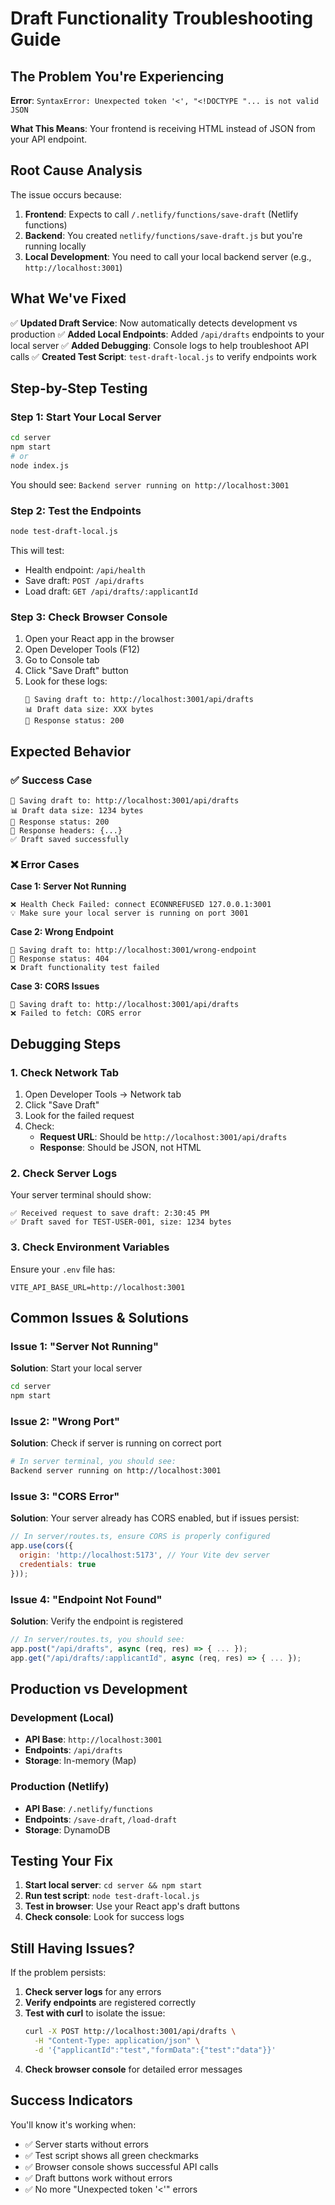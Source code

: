 # Draft Functionality Troubleshooting Guide

## The Problem You're Experiencing

**Error**: `SyntaxError: Unexpected token '<', "<!DOCTYPE "... is not valid JSON`

**What This Means**: Your frontend is receiving HTML instead of JSON from your API endpoint.

## Root Cause Analysis

The issue occurs because:
1. **Frontend**: Expects to call `/.netlify/functions/save-draft` (Netlify functions)
2. **Backend**: You created `netlify/functions/save-draft.js` but you're running locally
3. **Local Development**: You need to call your local backend server (e.g., `http://localhost:3001`)

## What We've Fixed

✅ **Updated Draft Service**: Now automatically detects development vs production
✅ **Added Local Endpoints**: Added `/api/drafts` endpoints to your local server
✅ **Added Debugging**: Console logs to help troubleshoot API calls
✅ **Created Test Script**: `test-draft-local.js` to verify endpoints work

## Step-by-Step Testing

### Step 1: Start Your Local Server

```bash
cd server
npm start
# or
node index.js
```

You should see: `Backend server running on http://localhost:3001`

### Step 2: Test the Endpoints

```bash
node test-draft-local.js
```

This will test:
- Health endpoint: `/api/health`
- Save draft: `POST /api/drafts`
- Load draft: `GET /api/drafts/:applicantId`

### Step 3: Check Browser Console

1. Open your React app in the browser
2. Open Developer Tools (F12)
3. Go to Console tab
4. Click "Save Draft" button
5. Look for these logs:
   ```
   🔄 Saving draft to: http://localhost:3001/api/drafts
   📊 Draft data size: XXX bytes
   📡 Response status: 200
   ```

## Expected Behavior

### ✅ Success Case
```
🔄 Saving draft to: http://localhost:3001/api/drafts
📊 Draft data size: 1234 bytes
📡 Response status: 200
📡 Response headers: {...}
✅ Draft saved successfully
```

### ❌ Error Cases

**Case 1: Server Not Running**
```
❌ Health Check Failed: connect ECONNREFUSED 127.0.0.1:3001
💡 Make sure your local server is running on port 3001
```

**Case 2: Wrong Endpoint**
```
🔄 Saving draft to: http://localhost:3001/wrong-endpoint
📡 Response status: 404
❌ Draft functionality test failed
```

**Case 3: CORS Issues**
```
🔄 Saving draft to: http://localhost:3001/api/drafts
❌ Failed to fetch: CORS error
```

## Debugging Steps

### 1. Check Network Tab
1. Open Developer Tools → Network tab
2. Click "Save Draft"
3. Look for the failed request
4. Check:
   - **Request URL**: Should be `http://localhost:3001/api/drafts`
   - **Response**: Should be JSON, not HTML

### 2. Check Server Logs
Your server terminal should show:
```
✅ Received request to save draft: 2:30:45 PM
✅ Draft saved for TEST-USER-001, size: 1234 bytes
```

### 3. Check Environment Variables
Ensure your `.env` file has:
```env
VITE_API_BASE_URL=http://localhost:3001
```

## Common Issues & Solutions

### Issue 1: "Server Not Running"
**Solution**: Start your local server
```bash
cd server
npm start
```

### Issue 2: "Wrong Port"
**Solution**: Check if server is running on correct port
```bash
# In server terminal, you should see:
Backend server running on http://localhost:3001
```

### Issue 3: "CORS Error"
**Solution**: Your server already has CORS enabled, but if issues persist:
```javascript
// In server/routes.ts, ensure CORS is properly configured
app.use(cors({
  origin: 'http://localhost:5173', // Your Vite dev server
  credentials: true
}));
```

### Issue 4: "Endpoint Not Found"
**Solution**: Verify the endpoint is registered
```javascript
// In server/routes.ts, you should see:
app.post("/api/drafts", async (req, res) => { ... });
app.get("/api/drafts/:applicantId", async (req, res) => { ... });
```

## Production vs Development

### Development (Local)
- **API Base**: `http://localhost:3001`
- **Endpoints**: `/api/drafts`
- **Storage**: In-memory (Map)

### Production (Netlify)
- **API Base**: `/.netlify/functions`
- **Endpoints**: `/save-draft`, `/load-draft`
- **Storage**: DynamoDB

## Testing Your Fix

1. **Start local server**: `cd server && npm start`
2. **Run test script**: `node test-draft-local.js`
3. **Test in browser**: Use your React app's draft buttons
4. **Check console**: Look for success logs

## Still Having Issues?

If the problem persists:

1. **Check server logs** for any errors
2. **Verify endpoints** are registered correctly
3. **Test with curl** to isolate the issue:
   ```bash
   curl -X POST http://localhost:3001/api/drafts \
     -H "Content-Type: application/json" \
     -d '{"applicantId":"test","formData":{"test":"data"}}'
   ```
4. **Check browser console** for detailed error messages

## Success Indicators

You'll know it's working when:
- ✅ Server starts without errors
- ✅ Test script shows all green checkmarks
- ✅ Browser console shows successful API calls
- ✅ Draft buttons work without errors
- ✅ No more "Unexpected token '<'" errors
